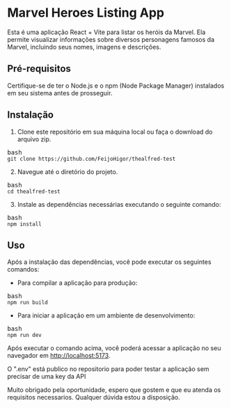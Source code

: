 <div>
    <h1>Marvel Heroes Listing App</h1>
    <p>Esta é uma aplicação React + Vite para listar os heróis da Marvel. Ela permite visualizar informações sobre
        diversos personagens famosos da Marvel, incluindo seus nomes, imagens e descrições.</p>
    <h2>Pré-requisitos</h2>
    <p>Certifique-se de ter o Node.js e o npm (Node Package Manager) instalados em seu sistema antes de prosseguir.</p>
    <h2>Instalação</h2>
    <ol>
        <li>Clone este repositório em sua máquina local ou faça o download do arquivo zip.</li>
    </ol>
    <pre><div class="bg-black rounded-md mb-4"><div class="flex items-center relative text-gray-200 bg-gray-800 px-4 py-2 text-xs font-sans justify-between rounded-t-md"><span>bash</span><div class="p-4 overflow-y-auto"><code class="!whitespace-pre hljs language-bash">git <span class="hljs-built_in">clone</span> https://github.com/FeijoHigor/thealfred-test
</code></div></div></pre>
    <ol start="2">
        <li>Navegue até o diretório do projeto.</li>
    </ol>
    <pre><div class="bg-black rounded-md mb-4"><div class="flex items-center relative text-gray-200 bg-gray-800 px-4 py-2 text-xs font-sans justify-between rounded-t-md"><span>bash</span><div class="p-4 overflow-y-auto"><code class="!whitespace-pre hljs language-bash"><span class="hljs-built_in">cd</span> thealfred-test
</code></div></div></pre>
    <ol start="3">
        <li>Instale as dependências necessárias executando o seguinte comando:</li>
    </ol>
    <pre><div class="bg-black rounded-md mb-4"><div class="flex items-center relative text-gray-200 bg-gray-800 px-4 py-2 text-xs font-sans justify-between rounded-t-md"><span>bash</span><div class="p-4 overflow-y-auto"><code class="!whitespace-pre hljs language-bash">npm install
</code></div></div></pre>
    <h2>Uso</h2>
    <p>Após a instalação das dependências, você pode executar os seguintes comandos:</p>
    <ul>
        <li>Para compilar a aplicação para produção:</li>
    </ul>
    <pre><div class="bg-black rounded-md mb-4"><div class="flex items-center relative text-gray-200 bg-gray-800 px-4 py-2 text-xs font-sans justify-between rounded-t-md"><span>bash</span><div class="p-4 overflow-y-auto"><code class="!whitespace-pre hljs language-bash">npm run build
</code></div></div></pre>
    <ul>
        <li>Para iniciar a aplicação em um ambiente de desenvolvimento:</li>
    </ul>
    <pre><div class="bg-black rounded-md mb-4"><div class="flex items-center relative text-gray-200 bg-gray-800 px-4 py-2 text-xs font-sans justify-between rounded-t-md"><span>bash</span><div class="p-4 overflow-y-auto"><code class="!whitespace-pre hljs language-bash">npm run dev
</code></div></div></pre>
    <p>Após executar o comando acima, você poderá acessar a aplicação no seu navegador em <a
            href="http://localhost:5173" target="_new">http://localhost:5173</a>.</p>
            <p>
    O ".env" está publico no repositorio para poder testar a aplicação sem precisar de uma key da API
</p>
</div>
<p>
    Muito obrigado pela oportunidade, espero que gostem e que eu atenda os requisitos necessarios. Qualquer dúvida estou a disposição.
</p>
